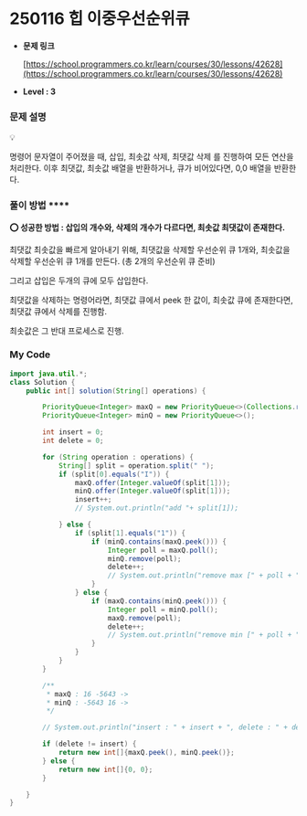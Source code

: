 # 250116 힙 이중우선순위큐

- **문제 링크**
    
    [https://school.programmers.co.kr/learn/courses/30/lessons/42628](https://school.programmers.co.kr/learn/courses/30/lessons/42628)
    
- **Level : 3**

### 문제 설명

<aside>
💡

명령어 문자열이 주어졌을 때, 삽입, 최솟값 삭제, 최댓값 삭제 를 진행하여 모든 연산을 처리한다. 이후 최댓값, 최솟값 배열을 반환하거나, 큐가 비어있다면, 0,0 배열을 반환한다.

</aside>

### 풀이 방법 ****

<aside>

**⭕ 성공한 방법 : 삽입의 개수와, 삭제의 개수가 다르다면, 최솟값 최댓값이 존재한다.**

최댓값 최솟값을 빠르게 알아내기 위해, 최댓값을 삭제할 우선순위 큐 1개와, 최솟값을 삭제할 우선순위 큐 1개를 만든다. (총 2개의 우선순위 큐 준비)

그리고 삽입은 두개의 큐에 모두 삽입한다.

최댓값을 삭제하는 명령어라면, 최댓값 큐에서 peek 한 값이, 최솟값 큐에 존재한다면, 최댓값 큐에서 삭제를 진행함.

최솟값은 그 반대 프로세스로 진행.

</aside>

### My Code

```java
import java.util.*;
class Solution {
    public int[] solution(String[] operations) {

        PriorityQueue<Integer> maxQ = new PriorityQueue<>(Collections.reverseOrder());
        PriorityQueue<Integer> minQ = new PriorityQueue<>();

        int insert = 0;
        int delete = 0;

        for (String operation : operations) {
            String[] split = operation.split(" ");
            if (split[0].equals("I")) {
                maxQ.offer(Integer.valueOf(split[1]));
                minQ.offer(Integer.valueOf(split[1]));
                insert++;
                // System.out.println("add "+ split[1]);

            } else {
                if (split[1].equals("1")) {
                    if (minQ.contains(maxQ.peek())) {
                        Integer poll = maxQ.poll();
                        minQ.remove(poll);
                        delete++;
                        // System.out.println("remove max [" + poll + "]");
                    }
                } else {
                    if (maxQ.contains(minQ.peek())) {
                        Integer poll = minQ.poll();
                        maxQ.remove(poll);
                        delete++;
                        // System.out.println("remove min [" + poll + "]");
                    }
                }
            }
        }

        /**
         * maxQ : 16 -5643 ->
         * minQ : -5643 16 ->
         */

        // System.out.println("insert : " + insert + ", delete : " + delete);

        if (delete != insert) {
            return new int[]{maxQ.peek(), minQ.peek()};
        } else {
            return new int[]{0, 0};
        }

    }
}
```